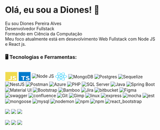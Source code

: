 
# Olá, eu sou a Diones! 👋
Eu sou Diones Pereira Alves <br />
Desenvolvedor Fullstack <br />
Formando em Ciência da Computação <br />
Meu foco atualmente está em desevolvimento Web Fullstack com Node JS e React js.

### 🖥️ Tecnologias e Ferramentas:
<div style="display: inline_block"><br>
  <img align="center" alt="Javascript" height="30" width="40" src="https://raw.githubusercontent.com/devicons/devicon/master/icons/javascript/javascript-plain.svg">
  <img align="center" alt="Typescript" height="30" width="40" src="https://raw.githubusercontent.com/devicons/devicon/master/icons/typescript/typescript-plain.svg">
  <img alt="Node JS" alt="Node JS" height="30" width="40" src="https://cdn.jsdelivr.net/gh/devicons/devicon@latest/icons/nodejs/nodejs-original.svg" />          
  <img align="center" alt="React" height="30" width="40" src="https://raw.githubusercontent.com/devicons/devicon/master/icons/react/react-original.svg">
  <img align="center" alt="MongoDB" height="30" width="40" src="https://cdn.jsdelivr.net/gh/devicons/devicon@latest/icons/mongodb/mongodb-plain-wordmark.svg">
  <img align="center" alt="Postgres" height="30" width="40" src="https://cdn.jsdelivr.net/gh/devicons/devicon@latest/icons/postgresql/postgresql-original-wordmark.svg">
  <img align="center" alt="Sequelize" height="30" width="40" src="https://cdn.jsdelivr.net/gh/devicons/devicon@latest/icons/sequelize/sequelize-original-wordmark.svg">
  <img align="center" alt="NestJS" height="30" width="40" src="https://cdn.jsdelivr.net/gh/devicons/devicon@latest/icons/nestjs/nestjs-original.svg">
  <img align="center" alt="Postman" height="30" width="40" src="https://cdn.jsdelivr.net/gh/devicons/devicon@latest/icons/postman/postman-original.svg">
  <img align="center" alt="Azure" height="30" width="40" src="https://cdn.jsdelivr.net/gh/devicons/devicon@latest/icons/azure/azure-original.svg">
  <img align="center" alt="PHP" height="30" width="40" src="https://cdn.jsdelivr.net/gh/devicons/devicon@latest/icons/php/php-original.svg">
  <img align="center" alt="SQL Server" height="30" width="40" src="https://cdn.jsdelivr.net/gh/devicons/devicon@latest/icons/microsoftsqlserver/microsoftsqlserver-original-wordmark.svg">
  <img align="center" alt="Java" height="30" width="40" src="https://cdn.jsdelivr.net/gh/devicons/devicon@latest/icons/java/java-original.svg">
  <img align="center" alt="Spring Boot" height="30" width="40" src="https://cdn.jsdelivr.net/gh/devicons/devicon@latest/icons/spring/spring-original.svg">
  <img align="center" alt="Material UI" height="30" width="40" src="https://cdn.jsdelivr.net/gh/devicons/devicon@latest/icons/materialui/materialui-original.svg">
  <img align="center" alt="Bootstrap" height="30" width="40" src="https://cdn.jsdelivr.net/gh/devicons/devicon@latest/icons/bootstrap/bootstrap-original.svg">
  <img align="center" alt="Bamboo" height="30" width="40" src="https://cdn.jsdelivr.net/gh/devicons/devicon@latest/icons/bamboo/bamboo-original-wordmark.svg">
  <img align="center" alt="Jira" height="30" width="40" src="https://cdn.jsdelivr.net/gh/devicons/devicon@latest/icons/jira/jira-original.svg"> 
  <img align="center" alt="bitbucket" height="30" width="40" src="https://cdn.jsdelivr.net/gh/devicons/devicon@latest/icons/bitbucket/bitbucket-original.svg"> 
  <img align="center" alt="Figma" height="30" width="40" src="https://cdn.jsdelivr.net/gh/devicons/devicon@latest/icons/figma/figma-original.svg">
  <img align="center" alt="swagger" height="30" width="40" src="https://cdn.jsdelivr.net/gh/devicons/devicon@latest/icons/swagger/swagger-original.svg">
  <img align="center" alt="confluence" height="30" width="40" src="https://cdn.jsdelivr.net/gh/devicons/devicon@latest/icons/confluence/confluence-plain-wordmark.svg">
  <img align="center" alt="Git" height="30" width="40" src="https://cdn.jsdelivr.net/gh/devicons/devicon@latest/icons/git/git-original.svg">
  <img align="center" alt="Gimp" height="30" width="40" src="https://cdn.jsdelivr.net/gh/devicons/devicon@latest/icons/gimp/gimp-original.svg">
  <img align="center" alt="linux" height="30" width="40" src="https://cdn.jsdelivr.net/gh/devicons/devicon@latest/icons/linux/linux-original.svg">
  <img align="center" alt="express" height="30" width="40" src="https://cdn.jsdelivr.net/gh/devicons/devicon@latest/icons/express/express-original.svg">
  <img align="center" alt="mocha" height="30" width="40" src="https://cdn.jsdelivr.net/gh/devicons/devicon@latest/icons/mocha/mocha-original.svg">
  <img align="center" alt="jest" height="30" width="40" src="https://cdn.jsdelivr.net/gh/devicons/devicon@latest/icons/jest/jest-plain.svg">
  <img align="center" alt="mongoose" height="30" width="40" src="https://cdn.jsdelivr.net/gh/devicons/devicon@latest/icons/mongoose/mongoose-original-wordmark.svg">
  <img align="center" alt="mysql" height="30" width="40" src="https://cdn.jsdelivr.net/gh/devicons/devicon@latest/icons/mysql/mysql-original-wordmark.svg">
  <img align="center" alt="nodemon" height="30" width="40" src="https://cdn.jsdelivr.net/gh/devicons/devicon@latest/icons/nodemon/nodemon-plain.svg">
  <img align="center" alt="npm" height="30" width="40" src="https://cdn.jsdelivr.net/gh/devicons/devicon@latest/icons/npm/npm-original-wordmark.svg">
  <img align="center" alt="npm" height="30" width="40" src="https://cdn.jsdelivr.net/gh/devicons/devicon@latest/icons/prisma/prisma-original.svg">
  <img align="center" alt="react_bootstrap" height="30" width="40" src="https://cdn.jsdelivr.net/gh/devicons/devicon@latest/icons/reactbootstrap/reactbootstrap-original.svg">
</div>

<br />
<div>
  <img height="180em" src="https://github-readme-stats.vercel.app/api?username=Diones25&theme=vue-dark&show_icons=true&hide_border=true&count_private=true" />
    <img height="180em" src="https://github-readme-streak-stats.herokuapp.com/?user=Diones25&theme=vue-dark&hide_border=true" />
  <img height="180em" src="https://github-readme-stats.vercel.app/api/top-langs/?username=Diones25&theme=vue-dark&show_icons=true&hide_border=true&layout=compact" />
</div>
 <br />
 
<div>   
   <a href="https://discord.com/invite/cTPAzJBH" target="_blank"><img src="https://img.shields.io/badge/Discord-7289DA?style=for-the-badge&logo=discord&logoColor=white" target="_blank"></a> 
  <a href = "mailto:pereiradiones987@gmail.com"><img src="https://img.shields.io/badge/-Gmail-%23333?style=for-the-badge&logo=gmail&logoColor=white" target="_blank"></a>
  <a href="https://www.linkedin.com/in/diones-pereira-alves-31bb3969/" target="_blank"><img src="https://img.shields.io/badge/-LinkedIn-%230077B5?style=for-the-badge&logo=linkedin&logoColor=white" target="_blank"></a>   
</div>


